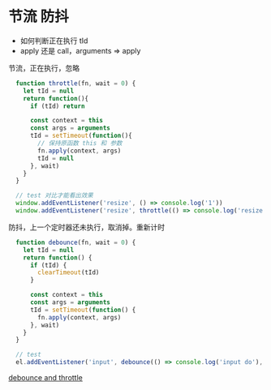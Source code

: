 # 节流 防抖

- 如何判断正在执行 tId
- apply 还是 call，arguments => apply

节流，正在执行，忽略
```js
  function throttle(fn, wait = 0) {
    let tId = null
    return function(){
      if (tId) return

      const context = this
      const args = arguments
      tId = setTimeout(function(){
        // 保持原函数 this 和 参数
        fn.apply(context, args)
        tId = null
      }, wait)
    }
  }

  // test 对比才能看出效果
  window.addEventListener('resize', () => console.log('1'))
  window.addEventListener('resize', throttle(() => console.log('resize'), 400))
```

防抖，上一个定时器还未执行，取消掉。重新计时
```js
  function debounce(fn, wait = 0) {
    let tId = null
    return function() {
      if (tId) {
        clearTimeout(tId)
      }

      const context = this
      const args = arguments
      tId = setTimeout(function() {
        fn.apply(context, args)
      }, wait)
    }
  }

  // test
  el.addEventListener('input', debounce(() => console.log('input do'), 400))
```
[debounce and throttle](https://codepen.io/cyio/pen/oNzzJOp?editors=1010)
